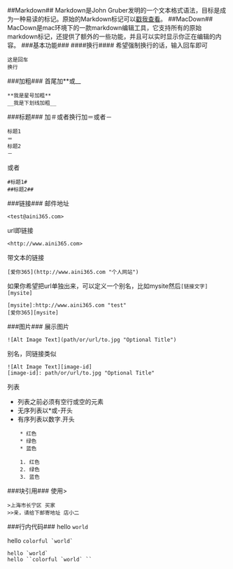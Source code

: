 ##Markdown##
Markdown是John Gruber发明的一个文本格式语法，目标是成为一种易读的标记。原始的Markdown标记可以[戳我查看](http://daringfireball.net/projects/markdown/syntax)。
##MacDown##
MacDown是mac环境下的一款markdown编辑工具，它支持所有的原始markdown标记，还提供了额外的一些功能，并且可以实时显示你正在编辑的内容。
###基本功能###
####换行####
希望强制换行的话，输入回车即可

	这是回车
	换行
###加粗###
首尾加\*\*或\_\_
	
	**我是星号加粗** 
	__我是下划线加粗__
###标题###
加＃或者换行加＝或者－

	标题1
	＝
	标题2
	－
或者

	#标题1#
	##标题2##
###链接###
邮件地址
	
	<test@aini365.com>
url即链接

	<http://www.aini365.com>
带文本的链接

	[爱你365](http://www.aini365.com "个人网站")
如果你希望把url单独出来，可以定义一个别名，比如mysite然后`[链接文字][mysite]`

	[mysite]:http://www.aini365.com "test"
	[爱你365][mysite]
###图片###
展示图片

	![Alt Image Text](path/or/url/to.jpg "Optional Title")
别名，同链接类似

	![Alt Image Text][image-id]
	[image-id]: path/or/url/to.jpg "Optional Title"
列表

* 列表之前必须有空行或空的元素
* 无序列表以\*或\-开头
* 有序列表以数字\.开头

```
	* 红色
	* 绿色
	* 蓝色
	
	1. 红色
	2. 绿色
	3. 蓝色
```
###块引用###
使用\>

	>上海市长宁区 买家
	>>亲，请给下邮寄地址 店小二
###行内代码###
hello `world`

hello ``colorful `world` ``

	hello `world`
	hello ``colorful `world` ``
